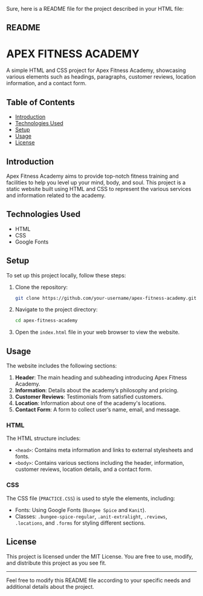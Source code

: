 Sure, here is a README file for the project described in your HTML file:

## README

# APEX FITNESS ACADEMY

A simple HTML and CSS project for Apex Fitness Academy, showcasing various elements such as headings, paragraphs, customer reviews, location information, and a contact form.

## Table of Contents

- [Introduction](#introduction)
- [Technologies Used](#technologies-used)
- [Setup](#setup)
- [Usage](#usage)
- [License](#license)

## Introduction

Apex Fitness Academy aims to provide top-notch fitness training and facilities to help you level up your mind, body, and soul. This project is a static website built using HTML and CSS to represent the various services and information related to the academy.

## Technologies Used

- HTML
- CSS
- Google Fonts

## Setup

To set up this project locally, follow these steps:

1. Clone the repository:

   ```bash
   git clone https://github.com/your-username/apex-fitness-academy.git
   ```

2. Navigate to the project directory:

   ```bash
   cd apex-fitness-academy
   ```

3. Open the `index.html` file in your web browser to view the website.

## Usage

The website includes the following sections:

1. **Header**: The main heading and subheading introducing Apex Fitness Academy.
2. **Information**: Details about the academy’s philosophy and pricing.
3. **Customer Reviews**: Testimonials from satisfied customers.
4. **Location**: Information about one of the academy's locations.
5. **Contact Form**: A form to collect user’s name, email, and message.

### HTML

The HTML structure includes:

- `<head>`: Contains meta information and links to external stylesheets and fonts.
- `<body>`: Contains various sections including the header, information, customer reviews, location details, and a contact form.

### CSS

The CSS file (`PRACTICE.CSS`) is used to style the elements, including:

- Fonts: Using Google Fonts (`Bungee Spice` and `Kanit`).
- Classes: `.bungee-spice-regular`, `.anit-extralight`, `.reviews`, `.locations`, and `.forms` for styling different sections.

## License

This project is licensed under the MIT License. You are free to use, modify, and distribute this project as you see fit.

---

Feel free to modify this README file according to your specific needs and additional details about the project.
